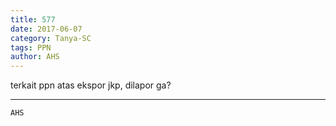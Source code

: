 ```yaml
---
title: 577
date: 2017-06-07
category: Tanya-SC
tags: PPN
author: AHS
---
```


terkait ppn atas ekspor jkp, dilapor ga?

---



`AHS`
